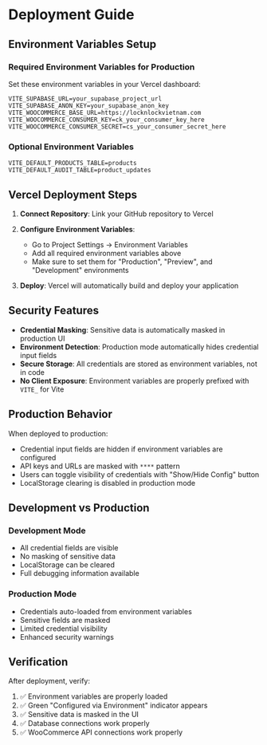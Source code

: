 # Deployment Guide

## Environment Variables Setup

### Required Environment Variables for Production

Set these environment variables in your Vercel dashboard:

```env
VITE_SUPABASE_URL=your_supabase_project_url
VITE_SUPABASE_ANON_KEY=your_supabase_anon_key
VITE_WOOCOMMERCE_BASE_URL=https://locknlockvietnam.com
VITE_WOOCOMMERCE_CONSUMER_KEY=ck_your_consumer_key_here
VITE_WOOCOMMERCE_CONSUMER_SECRET=cs_your_consumer_secret_here
```

### Optional Environment Variables

```env
VITE_DEFAULT_PRODUCTS_TABLE=products
VITE_DEFAULT_AUDIT_TABLE=product_updates
```

## Vercel Deployment Steps

1. **Connect Repository**: Link your GitHub repository to Vercel

2. **Configure Environment Variables**:
   - Go to Project Settings → Environment Variables
   - Add all required environment variables above
   - Make sure to set them for "Production", "Preview", and "Development" environments

3. **Deploy**: Vercel will automatically build and deploy your application

## Security Features

- **Credential Masking**: Sensitive data is automatically masked in production UI
- **Environment Detection**: Production mode automatically hides credential input fields
- **Secure Storage**: All credentials are stored as environment variables, not in code
- **No Client Exposure**: Environment variables are properly prefixed with `VITE_` for Vite

## Production Behavior

When deployed to production:
- Credential input fields are hidden if environment variables are configured
- API keys and URLs are masked with `****` pattern
- Users can toggle visibility of credentials with "Show/Hide Config" button
- LocalStorage clearing is disabled in production mode

## Development vs Production

### Development Mode
- All credential fields are visible
- No masking of sensitive data
- LocalStorage can be cleared
- Full debugging information available

### Production Mode
- Credentials auto-loaded from environment variables
- Sensitive fields are masked
- Limited credential visibility
- Enhanced security warnings

## Verification

After deployment, verify:
1. ✅ Environment variables are properly loaded
2. ✅ Green "Configured via Environment" indicator appears
3. ✅ Sensitive data is masked in the UI
4. ✅ Database connections work properly
5. ✅ WooCommerce API connections work properly